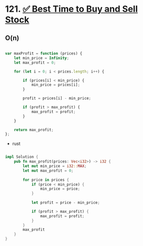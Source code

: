 # 121. [✅ Best Time to Buy and Sell Stock](https://leetcode.com/problems/best-time-to-buy-and-sell-stock/description/)

## O(n)

```js

var maxProfit = function (prices) {
    let min_price = Infinity;
    let max_profit = 0;

    for (let i = 0; i < prices.length; i++) {

        if (prices[i] < min_price) {
            min_price = prices[i];
        }

        profit = prices[i] - min_price;

        if (profit > max_profit) {
            max_profit = profit;
        }
    }

    return max_profit;
};

```


- rust 

```rust 

impl Solution {
    pub fn max_profit(prices: Vec<i32>) -> i32 {
        let mut min_price = i32::MAX;
        let mut max_profit = 0;
        
        for price in prices {
            if (price < min_price) {
                min_price = price;
            }
            
            let profit = price - min_price;

            if (profit > max_profit) {
                max_profit = profit;
            }
        }
        max_profit
    }
}

```
